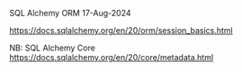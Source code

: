 SQL Alchemy ORM
17-Aug-2024


https://docs.sqlalchemy.org/en/20/orm/session_basics.html


NB:  SQL Alchemy Core
https://docs.sqlalchemy.org/en/20/core/metadata.html